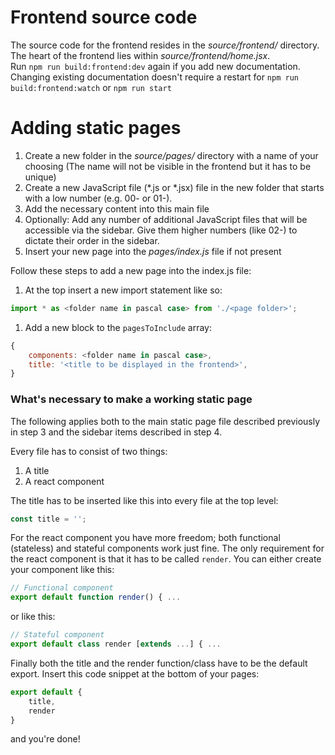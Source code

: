 # Frontend source code

The source code for the frontend resides in the *source/frontend/* directory.  
The heart of the frontend lies within *source/frontend/home.jsx*.  
Run `npm run build:frontend:dev` again if you add new documentation.
Changing existing documentation doesn't require a restart for
`npm run build:frontend:watch` or `npm run start`

# Adding static pages

1. Create a new folder in the *source/pages/* directory with a name of your choosing
(The name will not be visible in the frontend but it has to be unique)
2. Create a new JavaScript file (*.js or *.jsx) file in the new folder that starts with a low number (e.g. 00- or 01-).
3. Add the necessary content into this main file
4. Optionally: Add any number of additional JavaScript files that will be accessible via the sidebar.
Give them higher numbers (like 02-) to dictate their order in the sidebar.
5. Insert your new page into the *pages/index.js* file if not present

Follow these steps to add a new page into the index.js file:

1. At the top insert a new import statement like so:
```javascript
import * as <folder name in pascal case> from './<page folder>';
```

1. Add a new block to the `pagesToInclude` array:
```javascript
{
    components: <folder name in pascal case>,
    title: '<title to be displayed in the frontend>',
}
```

### What's necessary to make a working static page

The following applies both to the main static page file described previously in step 3
and the sidebar items described in step 4.

Every file has to consist of two things:
1. A title
2. A react component

The title has to be inserted like this into every file at the top level:

```javascript
const title = '';
```

For the react component you have more freedom; both functional (stateless) and stateful
components work just fine. The only requirement for the react component is that it
has to be called `render`.
You can either create your component like this:

```javascript
// Functional component
export default function render() { ...
```

or like this:

```javascript
// Stateful component
export default class render [extends ...] { ...
```

Finally both the title and the render function/class have to be the default export.
Insert this code snippet at the bottom of your pages:

```javascript
export default {
    title,
    render
}
```

and you're done!
